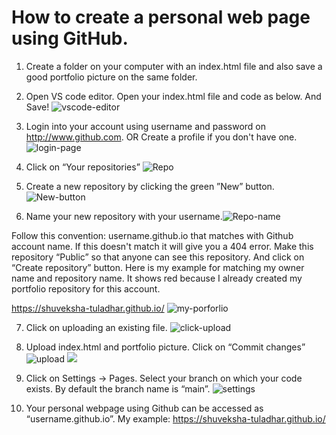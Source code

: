 # How to create a personal web page using GitHub.
1. Create a folder on your computer with an index.html file and also save a good portfolio picture on the same folder.
2. Open VS code editor. Open your index.html file and code as below. And Save!
![vscode-editor](https://user-images.githubusercontent.com/97779778/156959005-f41e57fc-921c-4ae5-b942-16dff5d59ef3.png)
3. Login into your account using username and password on http://www.github.com. OR Create a profile if you don't have one. ![login-page](https://user-images.githubusercontent.com/97779778/156959094-632c07f6-1313-45cb-af87-de7c51de09f7.png)

4. Click on “Your repositories”
![Repo](https://user-images.githubusercontent.com/97779778/156959116-650008a5-302b-43c6-abdc-ec25820e2fa8.png)


5. Create a new repository by clicking the green ”New” button.
![New-button](https://user-images.githubusercontent.com/97779778/156959138-36f0cdd8-dbb2-418c-bb66-4eb14c649334.png)


6. Name your new repository with your username.![Repo-name](https://user-images.githubusercontent.com/97779778/156959162-aa06b8f3-b2bb-4ddc-8f7a-1276f17e0c34.png)

Follow this convention: username.github.io that matches with Github account name. If this doesn't match it will give you a 404 error. 
Make this repository “Public” so that anyone can see this repository. And click on “Create repository” button.
Here is my example for matching my owner name and repository name. It shows red because I already created my portfolio repository for this account. 

https://shuveksha-tuladhar.github.io/
![my-porforlio](https://user-images.githubusercontent.com/97779778/156959189-35366dcf-c6da-4dfa-8d55-63057e4052ce.png)



7. Click on uploading an existing file. ![click-upload](https://user-images.githubusercontent.com/97779778/156959214-9d18c7c3-6e8d-43ea-afc6-0c6c5bb8d674.png)


8. Upload index.html and portfolio picture. Click on “Commit changes”![upload](https://user-images.githubusercontent.com/97779778/156959242-a25dd23f-82c1-48d9-b310-84bcd4bd051b.png)
![](https://user-images.githubusercontent.com/97779778/156959338-da90a6aa-68f0-493f-a14e-978384bd7cf9.png)


9. Click on Settings -> Pages. Select your branch on which your code exists. By default the branch name is “main”. 
![settings](https://user-images.githubusercontent.com/97779778/156959683-d361c546-dcc0-49ab-95e1-85bcfee9d24e.png)

10. Your personal webpage using Github can be accessed as “username.github.io”.
My example: https://shuveksha-tuladhar.github.io/
